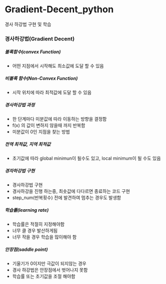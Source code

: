 # Gradient-Decent_python
경사 하강법 구현 및 학습

### 경사하강법(Gradient Decent)

##### 볼록함수(convex Function)
- 어떤 지점에서 시작해도 최소값에 도달 할 수 있음
##### 비볼록 함수(Non-Convex Function)
- 시작 위치에 따라 최적값에 도달 할 수 있음

##### 경사하강법 과정
- 한 단계마다 미분값에 따라 이동하는 방향을 결정함
- f(x) 의 값이 변하지 않을때 까지 반복함
- 미분값이 0인 지점을 찾는 방법

##### 전역 최적값, 지역 최적값
- 초기값에 따라 global minimun이 될수도 있고, local minimum이 될 수도 있음

##### 경자하강법 구현
- 경사하강법 구현
- 경사하강을 진행 하는중, 최솟값에 다다르면 종료하는 코드 구현
- step_num(반복횟수) 전에 발견하여 멈추는 경우도 발생함

##### 학습률(learning rate)
- 학습률은 적절히 지정해야함
- 너무 클 경우 발산하게됨
- 너무 작을 경우 학습을 많이해야 함

##### 안장점(saddle point)
- 기울기가 0이지만 극값이 되지않는 경우
- 경사 하강법은 안장점에서 벗어나지 못함
- 학습률 또는 초기값을 조절 해야함

